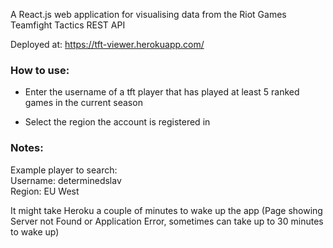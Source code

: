 A React.js web application for visualising data from the Riot Games Teamfight Tactics REST API

Deployed at: https://tft-viewer.herokuapp.com/ 

### How to use:

- Enter the username of a tft player that has played at least 5 ranked games in the current season

- Select the region the account is registered in

### Notes:

Example player to search: <br/>
Username: determinedslav <br/>
Region: EU West <br/>

It might take Heroku a couple of minutes to wake up the app (Page showing Server not Found or Application Error, sometimes can take up to 30 minutes to wake up)
